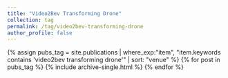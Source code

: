 ```yaml
---
title: "Video2Bev Transforming Drone"
collection: tag
permalink: /tag/video2bev-transforming-drone
author_profile: false
---
```

{% assign pubs_tag = site.publications | where_exp:"item", "item.keywords contains 'video2bev transforming drone'" | sort: "venue" %}
{% for post in pubs_tag %}
  {% include archive-single.html %}
{% endfor %}